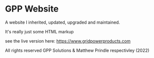 # GPP Website
A website I inherited, updated, upgraded and maintained.

It's really just some HTML markup

see the live version here: https://www.gridpowerproducts.com

All rights reserved GPP Solutions & Matthew Prindle respectivley (2022)
